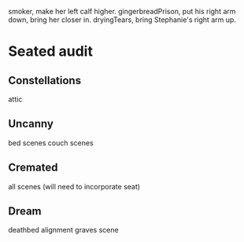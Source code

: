 smoker, make her left calf higher.
gingerbreadPrison, put his right arm down, bring her closer in.
dryingTears, bring Stephanie's right arm up.

# Seated audit

## Constellations
attic

## Uncanny
bed scenes
couch scenes

## Cremated
all scenes
(will need to incorporate seat)

## Dream
deathbed alignment
graves scene